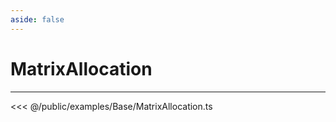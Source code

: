 ```yaml
---
aside: false
---
```


# MatrixAllocation
---
<Demo src="/examples/Base/MatrixAllocation.ts" :code="false" :height="700"></Demo>

<<< @/public/examples/Base/MatrixAllocation.ts